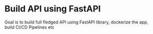 # Build API using FastAPI
Goal is to build full fledged API using FastAPI library, dockerize the app, build CI/CD Pipelines etc
